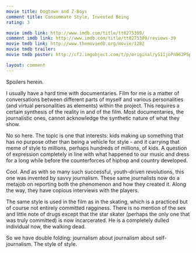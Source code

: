 ```yaml
---
movie title: Dogtown and Z-Boys
comment title: Consummate Style, Invented Being
rating: 3

movie imdb link: http://www.imdb.com/title/tt0275309/
comment imdb link: http://www.imdb.com/title/tt0275309/reviews-39
movie tmdb link: http://www.themoviedb.org/movie/1282
movie tmdb trailer: 
movie tmdb poster: http://cf2.imgobject.com/t/p/original/yS11joPn962PSp8iBsmcaZLWN4M.jpg

layout: comment
---
```


Spoilers herein.

I usually have a hard time with documentaries. Film for me is a matter of conversations between different parts of myself and various personalities (and virtual personalities as elements) within the project. This requires a certain synthesis of the reality in and of the film. Most documentaries, the journalistic ones, cannot acknowledge the synthetic nature of what they show.

No so here. The topic is one that interests: kids making up something that has no purpose other than being a vehicle for style - and it carrying that meme of style to millions, perhaps hundreds of millions, of kids. A question of expression completely in line with what happened to our music and dress for a long while before the counterforces of hiphop and country developed.

Cool. And as with so many such successful, youth-driven revolutions, this one was invented by savvy journalism. These same journalists now do a metajob on reporting both the phenomenon and how they created it. Along the way, they have copious interviews with the players.

The same style is used in the film as in the skating, which is a practiced but of course not entirely committed ragginess. There is no mention of the sex and little note of drugs except that the star skater (perhaps the only one that was truly committed) is now incarcerated. He is a completely dulled individual now, the walking dead.

So we have double folding: journalism about journalism about self-journalism. The style of style.